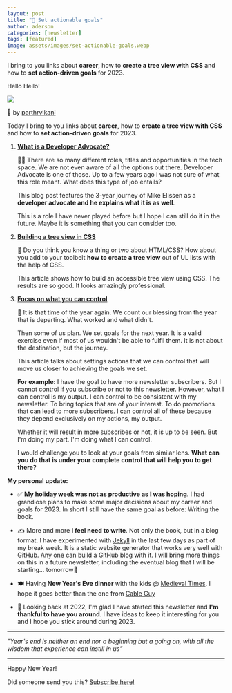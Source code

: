 ```yaml
---
layout: post
title: "🎯 Set actionable goals"
author: aderson
categories: [newsletter]
tags: [featured]
image: assets/images/set-actionable-goals.webp
---
```


I bring to you links about **career**, how to **create a tree view with CSS** and how to **set action-driven goals** for 2023.

Hello Hello!

![](https://buttondown-attachments.s3.us-west-2.amazonaws.com/images/0c8a6d02-e368-4492-ad65-e39cb8249d19.jpg)

🤣 by [parthrvikani](https://www.reddit.com/r/ProgrammerHumor/comments/5l46jq/programmers_new_year_eve/)

Today I bring to you links about **career**, how to **create a tree view with CSS** and how to **set action-driven goals** for 2023.

1.  [**What is a Developer Advocate?**](https://blog.securitylevelup.eu/why-developer-advocacy-matters)

    👨‍⚖️ There are so many different roles, titles and opportunities in the tech space. We are not even aware of all the options out there. Developer Advocate is one of those. Up to a few years ago I was not sure of what this role meant. What does this type of job entails?

    This blog post features the 3-year journey of Mike Elissen as a **developer advocate and he explains what it is as well**.

    This is a role I have never played before but I hope I can still do it in the future. Maybe it is something that you can consider too.

2.  [**Building a tree view in CSS**](https://iamkate.com/code/tree-views/)

    🌳 Do you think you know a thing or two about HTML/CSS? How about you add to your toolbelt **how to create a tree view** out of UL lists with the help of CSS.

    This article shows how to build an accessible tree view using CSS. The results are so good. It looks amazingly professional.[  
    ](https://martinfowler.com/tags/domain%20driven%20design.html].￼)

3.  [**Focus on what you can control**](https://nesslabs.com/actionable-goals)

    🏹 It is that time of the year again. We count our blessing from the year that is departing. What worked and what didn't.

    Then some of us plan. We set goals for the next year. It is a valid exercise even if most of us wouldn't be able to fulfil them. It is not about the destination, but the journey.

    This article talks about settings actions that we can control that will move us closer to achieving the goals we set.

    **For example:** I have the goal to have more newsletter subscribers. But I cannot control if you subscribe or not to this newsletter. However, what I can control is my output. I can control to be consistent with my newsletter. To bring topics that are of your interest. To do promotions that can lead to more subscribers. I can control all of these because they depend exclusively on my actions, my output.

    Whether it will result in more subscribes or not, it is up to be seen. But I'm doing my part. I'm doing what I can control.

    I would challenge you to look at your goals from similar lens. **What can you do that is under your complete control that will help you to get there?**

**My personal update:**

- ✅ **My holiday week was not as productive as I was hoping**. I had grandiose plans to make some major decisions about my career and goals for 2023\. In short I still have the same goal as before: Writing the book.

- ✍️ More and more **I feel need to write**. Not only the book, but in a blog format. I have experimented with [Jekyll](https://jekyllrb.com) in the last few days as part of my break week. It is a static website generator that works very well with GitHub. Any one can build a GitHub blog with it. I will bring more things on this in a future newsletter, including the eventual blog that I will be starting... tomorrow🙂

- 🍽️ Having **New Year's Eve dinner** with the kids @ [Medieval Times](https://www.medievaltimes.com/). I hope it goes better than the one from [Cable Guy](https://www.youtube.com/watch?v=TdPu6sQ9l4g)

- 📰 Looking back at 2022, I'm glad I have started this newsletter and **I'm thankful to have you around**. I have ideas to keep it interesting for you and I hope you stick around during 2023.

---

_"Year's end is neither an end nor a beginning but a going on, with all the wisdom that experience can instill in us"_

---

Happy New Year!

Did someone send you this? [Subscribe here!](https://buttondown.email/solocoder?tag=forward)
